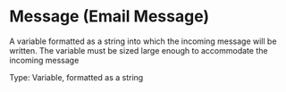 # Message (Email Message)

A variable formatted as a string into which the incoming message will be written. The variable must be sized large enough to accommodate the incoming message

Type: Variable, formatted as a string
